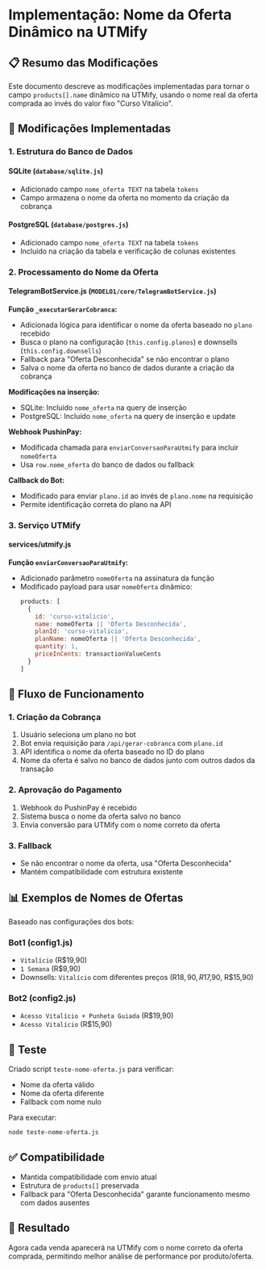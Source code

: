# Implementação: Nome da Oferta Dinâmico na UTMify

## 📋 Resumo das Modificações

Este documento descreve as modificações implementadas para tornar o campo `products[].name` dinâmico na UTMify, usando o nome real da oferta comprada ao invés do valor fixo "Curso Vitalício".

## 🔧 Modificações Implementadas

### 1. Estrutura do Banco de Dados

#### SQLite (`database/sqlite.js`)
- Adicionado campo `nome_oferta TEXT` na tabela `tokens`
- Campo armazena o nome da oferta no momento da criação da cobrança

#### PostgreSQL (`database/postgres.js`)
- Adicionado campo `nome_oferta TEXT` na tabela `tokens`
- Incluído na criação da tabela e verificação de colunas existentes

### 2. Processamento do Nome da Oferta

#### TelegramBotService.js (`MODELO1/core/TelegramBotService.js`)

**Função `_executarGerarCobranca`:**
- Adicionada lógica para identificar o nome da oferta baseado no `plano` recebido
- Busca o plano na configuração (`this.config.planos`) e downsells (`this.config.downsells`)
- Fallback para "Oferta Desconhecida" se não encontrar o plano
- Salva o nome da oferta no banco de dados durante a criação da cobrança

**Modificações na inserção:**
- SQLite: Incluído `nome_oferta` na query de inserção
- PostgreSQL: Incluído `nome_oferta` na query de inserção e update

**Webhook PushinPay:**
- Modificada chamada para `enviarConversaoParaUtmify` para incluir `nomeOferta`
- Usa `row.nome_oferta` do banco de dados ou fallback

**Callback do Bot:**
- Modificado para enviar `plano.id` ao invés de `plano.nome` na requisição
- Permite identificação correta do plano na API

### 3. Serviço UTMify

#### services/utmify.js

**Função `enviarConversaoParaUtmify`:**
- Adicionado parâmetro `nomeOferta` na assinatura da função
- Modificado payload para usar `nomeOferta` dinâmico:
  ```javascript
  products: [
    {
      id: 'curso-vitalicio',
      name: nomeOferta || 'Oferta Desconhecida',
      planId: 'curso-vitalicio',
      planName: nomeOferta || 'Oferta Desconhecida',
      quantity: 1,
      priceInCents: transactionValueCents
    }
  ]
  ```

## 🎯 Fluxo de Funcionamento

### 1. Criação da Cobrança
1. Usuário seleciona um plano no bot
2. Bot envia requisição para `/api/gerar-cobranca` com `plano.id`
3. API identifica o nome da oferta baseado no ID do plano
4. Nome da oferta é salvo no banco de dados junto com outros dados da transação

### 2. Aprovação do Pagamento
1. Webhook do PushinPay é recebido
2. Sistema busca o nome da oferta salvo no banco
3. Envia conversão para UTMify com o nome correto da oferta

### 3. Fallback
- Se não encontrar o nome da oferta, usa "Oferta Desconhecida"
- Mantém compatibilidade com estrutura existente

## 📊 Exemplos de Nomes de Ofertas

Baseado nas configurações dos bots:

### Bot1 (config1.js)
- `Vitalício` (R$19,90)
- `1 Semana` (R$9,90)
- Downsells: `Vitalício` com diferentes preços (R$18,90, R$17,90, R$15,90)

### Bot2 (config2.js)
- `Acesso Vitalício + Punheta Guiada` (R$19,90)
- `Acesso Vitalício` (R$15,90)

## 🧪 Teste

Criado script `teste-nome-oferta.js` para verificar:
- Nome da oferta válido
- Nome da oferta diferente
- Fallback com nome nulo

Para executar:
```bash
node teste-nome-oferta.js
```

## ✅ Compatibilidade

- Mantida compatibilidade com envio atual
- Estrutura de `products[]` preservada
- Fallback para "Oferta Desconhecida" garante funcionamento mesmo com dados ausentes

## 🎯 Resultado

Agora cada venda aparecerá na UTMify com o nome correto da oferta comprada, permitindo melhor análise de performance por produto/oferta. 